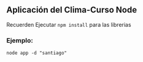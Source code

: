 ## Aplicación del Clima-Curso Node

Recuerden Ejecutar ```npm install```  para las librerias

### Ejemplo:
```
node app -d "santiago" 
```